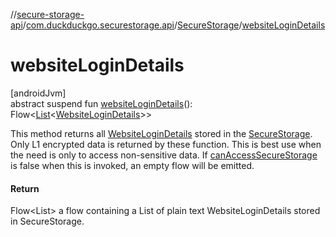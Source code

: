 //[secure-storage-api](../../../index.md)/[com.duckduckgo.securestorage.api](../index.md)/[SecureStorage](index.md)/[websiteLoginDetails](website-login-details.md)

# websiteLoginDetails

[androidJvm]\
abstract suspend fun [websiteLoginDetails](website-login-details.md)(): Flow&lt;[List](https://kotlinlang.org/api/latest/jvm/stdlib/kotlin.collections/-list/index.html)&lt;[WebsiteLoginDetails](../-website-login-details/index.md)&gt;&gt;

This method returns all [WebsiteLoginDetails](../-website-login-details/index.md) stored in the [SecureStorage](index.md). Only L1 encrypted data is returned by these function. This is best use when the need is only to access non-sensitive data. If [canAccessSecureStorage](can-access-secure-storage.md) is false when this is invoked, an empty flow will be emitted.

#### Return

Flow<List<WebsiteLoginDetails>> a flow containing a List of plain text WebsiteLoginDetails stored in SecureStorage.
